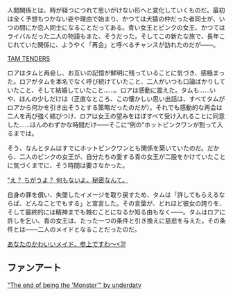 <!-- title: 女王、二人のピンクのためのメイド -->
<!-- relationship: Maid -->

人間関係とは、時が経つにつれて思いがけない形へと変化していくものだ。最初は全く予想もつかない姿や理由で始まり、かつては犬猿の仲だった者同士が、いつの間にか恋人同士になることだってある。青い女王とピンクの女王、かつてはライバルだった二人の物語もまた、そうだった。そしてこの新たな旅で、長年こじれていた関係に、ようやく「再会」と呼べるチャンスが訪れたのだが――。

[TAM TENDERS](#embed:https://www.youtube.com/live/iWSC8XhRlqA?si=5cR5mpAngYXAVPQK&t=10620)

ロアはタムと再会し、お互いの記憶が鮮明に残っていることに気づき、感極まった。ロアがタムを本名でなく呼び続けていたこと、二人がいつも口論ばかりしていたこと、そして結婚していたこと……。ロアは感動に震えた。タムも……いや、ほんの少しだけは（正直なところ、この懐かしい思い出話は、すべてタムがロアから何かを引き出そうとする策略だったのだが）。それでも感動的な再会は二人を再び強く結びつけ、ロアは女王の望みをほぼすべて受け入れることに同意した……ほんのわずかな時間だけ――そこに“例の”ホットピンクワンが割って入るまでは。

そう、なんとタムはすでにホットピンクワンとも関係を築いていたのだ。だから、二人のピンクの女王が、自分たちの愛する青の女王が二股をかけていたことに気づくまでに、そう時間は要さなかった。

["え？ ちがうよ？ 何もないよ。秘密なんて。](#embed:https://www.youtube.com/live/PukMnVXnJMo?si=A7laiAMHPIikNid4&t=6391)

自身の罪を償い、失墜したイメージを取り戻すため、タムは「許してもらえるならば、どんなことでもする」と宣言した。その言葉が、どれほど彼女の誇りを、そして最終的には精神までも蝕むことになるか知る由もなく――。タムはロアに許しを乞い、青の女王は、たった一つの条件と引き換えに慈悲を与えた。その条件とは――二人のメイドとなることだったのだ。

[あなたのかわいいメイド、参上ですわ〜<3!](#embed:https://www.youtube.com/live/iWSC8XhRlqA?si=7NvEW7pLtHG2tvtW&t=14972)

## ファンアート

["The end of being the 'Monster'" by underdatv](https://x.com/underdatv/status/1920335173909975159)

<!-- irys -->